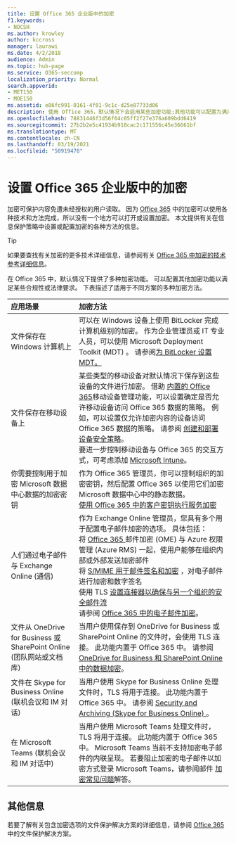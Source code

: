 ```yaml
---
title: 设置 Office 365 企业版中的加密
f1.keywords:
- NOCSH
ms.author: krowley
author: kccross
manager: laurawi
ms.date: 4/2/2018
audience: Admin
ms.topic: hub-page
ms.service: O365-seccomp
localization_priority: Normal
search.appverid:
- MET150
- MOE150
ms.assetid: e86fc991-0161-4f01-9c1c-d25e87733d06
description: 使用 Office 365，默认情况下会启用某些加密功能;其他功能可以配置为满足某些合规性或法律要求。
ms.openlocfilehash: 78831446f3d56f64c05ff2f27e376a609bdd6419
ms.sourcegitcommit: 27b2b2e5c41934b918cac2c171556c45e36661bf
ms.translationtype: MT
ms.contentlocale: zh-CN
ms.lasthandoff: 03/19/2021
ms.locfileid: "50919478"
---
```

# <a name="set-up-encryption-in-office-365-enterprise"></a>设置 Office 365 企业版中的加密

加密可保护内容免遭未经授权的用户读取。 因为 [Office 365](encryption.md) 中的加密可以使用各种技术和方法完成，所以没有一个地方可以打开或设置加密。 本文提供有关在信息保护策略中设置或配置加密的各种方法的信息。
  
> [!TIP]
> 如果要查找有关加密的更多技术详细信息，请参阅有关 [Office 365 中加密的技术参考详细信息](technical-reference-details-about-encryption.md)。
  
在 Office 365 中，默认情况下提供了多种加密功能。 可以配置其他加密功能以满足某些合规性或法律要求。 下表描述了适用于不同方案的多种加密方法。
  
|**应用场景**|**加密方法**|
|:-----|:-----|
|文件保存在 Windows 计算机上  <br/> |可以在 Windows 设备上使用 BitLocker 完成计算机级别的加密。 作为企业管理员或 IT 专业人员，可以使用 Microsoft Deployment Toolkit (MDT) 。 请参阅[为 BitLocker 设置 MDT。](/windows/deployment/deploy-windows-mdt/set-up-mdt-for-bitlocker)  <br/> |
|文件保存在移动设备上  <br/> |某些类型的移动设备对默认情况下保存到这些设备的文件进行加密。 借助 [内置的 Office 365](https://support.microsoft.com/en-us/office/capabilities-of-built-in-mobile-device-management-for-microsoft-365-a1da44e5-7475-4992-be91-9ccec25905b0)移动设备管理功能，可以设置确定是否允许移动设备访问 Office 365 数据的策略。 例如，可以设置仅允许加密内容的设备访问 Office 365 数据的策略。 请参阅 [创建和部署设备安全策略](https://support.microsoft.com/office/create-and-deploy-device-security-policies-d310f556-8bfb-497b-9bd7-fe3c36ea2fd6)。  <br/> 要进一步控制移动设备与 Office 365 的交互方式，可考虑添加 [Microsoft Intune](/mem/intune/fundamentals/setup-steps)。  <br/> |
|你需要控制用于加密 Microsoft 数据中心数据的加密密钥  <br/> | 作为 Office 365 管理员，你可以控制组织的加密密钥，然后配置 Office 365 以使用它们加密 Microsoft 数据中心中的静态数据。  <br/> [使用 Office 365 中的客户密钥执行服务加密](customer-key-overview.md) <br/> |
|人们通过电子邮件与 Exchange Online (通信)   <br/> | 作为 Exchange Online 管理员，您具有多个用于配置电子邮件加密的选项。 具体包括：  <br/>  将 [Office 365 ](set-up-new-message-encryption-capabilities.md) 邮件加密 (OME) 与 Azure 权限管理 (Azure RMS) 一起，使用户能够在组织内部或外部发送加密邮件  <br/>  将 [S/MIME 用于邮件签名和加密](../security/office-365-security/s-mime-for-message-signing-and-encryption.md) ，对电子邮件进行加密和数字签名  <br/>  使用 TLS [设置连接器以确保与另一个组织的安全邮件流](/exchange/mail-flow-best-practices/use-connectors-to-configure-mail-flow/set-up-connectors-for-secure-mail-flow-with-a-partner) <br/>  请参阅 [Office 365 中的电子邮件加密](./email-encryption.md)。  <br/> |
|文件从 OneDrive for Business 或 SharePoint Online (团队网站或文档库)   <br/> |当用户使用保存到 OneDrive for Business 或 SharePoint Online 的文件时，会使用 TLS 连接。 此功能内置于 Office 365 中。 请参阅 [OneDrive for Business 和 SharePoint Online 中的数据加密](./data-encryption-in-odb-and-spo.md)。  <br/> |
|文件在 Skype for Business Online (联机会议和 IM 对话)   <br/> |当用户使用 Skype for Business Online 处理文件时，TLS 将用于连接。 此功能内置于 Office 365 中。 请参阅 [Security and Archiving (Skype for Business Online) ](/office365/servicedescriptions/skype-for-business-online-service-description/skype-for-business-online-features)。  <br/> |
|在 Microsoft Teams (联机会议和 IM 对话中)   <br/> |当用户使用 Microsoft Teams 处理文件时，TLS 将用于连接。 此功能内置于 Office 365 中。 Microsoft Teams 当前不支持加密电子邮件的内联呈现。 若要阻止加密的电子邮件以加密方式登录 Microsoft Teams，请参阅邮件 [加密常见问题](./ome-faq.md?view=o365-worldwide#can-i-automatically-remove-encryption-on-incoming-and-outgoing-mail)解答。  <br/> 

## <a name="additional-information"></a>其他信息

若要了解有关包含加密选项的文件保护解决方案的详细信息，请参阅 [Office 365](https://www.microsoft.com/download/details.aspx?id=55523)中的文件保护解决方案。
